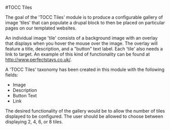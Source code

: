 #TOCC Tiles

The goal of the 'TOCC Tiles' module is to produce a configurable gallery of
image 'tiles' that can populate a drupal block to then be placed on 
particular pages on our templated websites.

An individual image 'tile' consists of a background image with an overlay that
displays when you hover the mouse over the image. The overlay will feature a
title, description, and a "button" text label. Each 'tile' also needs a link
to target. An example of this kind of functionality can be found at
http://www.perfectstays.co.uk/.

A 'TOCC Tiles' taxonomy has been created in this module with the following
fields:
* Image
* Description
* Button Text
* Link

The desired functionality of the gallery would be to allow the number of tiles
displayed to be configured. The user should be allowed to choose between
displaying 2, 4, 6, or 8 tiles.